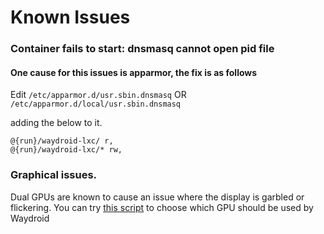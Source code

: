 # Known Issues

### Container fails to start: dnsmasq cannot open pid file

#### One cause for this issues is apparmor, the fix is as follows

Edit `/etc/apparmor.d/usr.sbin.dnsmasq` OR `/etc/apparmor.d/local/usr.sbin.dnsmasq`

adding the below to it.

```
@{run}/waydroid-lxc/ r,
@{run}/waydroid-lxc/* rw,
```

### Graphical issues.

Dual GPUs are known to cause an issue where the display is garbled or flickering.
You can try [this script](https://github.com/Quackdoc/waydroid-scripts/blob/main/waydroid-choose-gpu.sh) to choose which GPU should be used by Waydroid
